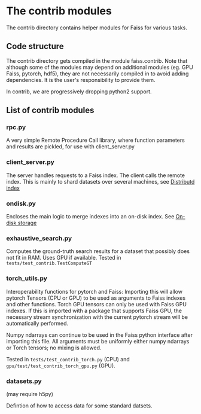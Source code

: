 
# The contrib modules

The contrib directory contains helper modules for Faiss for various tasks.

## Code structure

The contrib directory gets compiled in the module faiss.contrib.
Note that although some of the modules may depend on additional modules (eg. GPU Faiss, pytorch, hdf5), they are not necessarily compiled in to avoid adding dependencies. It is the user's responsibility to provide them.

In contrib, we are progressively dropping python2 support.

## List of contrib modules

### rpc.py

A very simple Remote Procedure Call library, where function parameters and results are pickled, for use with client_server.py

### client_server.py

The server handles requests to a Faiss index. The client calls the remote index.
This is mainly to shard datasets over several machines, see [Distributd index](https://github.com/facebookresearch/faiss/wiki/Indexes-that-do-not-fit-in-RAM#distributed-index)

### ondisk.py

Encloses the main logic to merge indexes into an on-disk index.
See [On-disk storage](https://github.com/facebookresearch/faiss/wiki/Indexes-that-do-not-fit-in-RAM#on-disk-storage)

### exhaustive_search.py

Computes the ground-truth search results for a dataset that possibly does not fit in RAM. Uses GPU if available.
Tested in `tests/test_contrib.TestComputeGT`

### torch_utils.py

Interoperability functions for pytorch and Faiss: Importing this will allow pytorch Tensors (CPU or GPU) to be used as arguments to Faiss indexes and other functions. Torch GPU tensors can only be used with Faiss GPU indexes. If this is imported with a package that supports Faiss GPU, the necessary stream synchronization with the current pytorch stream will be automatically performed.

Numpy ndarrays can continue to be used in the Faiss python interface after importing this file. All arguments must be uniformly either numpy ndarrays or Torch tensors; no mixing is allowed.

Tested in `tests/test_contrib_torch.py` (CPU) and `gpu/test/test_contrib_torch_gpu.py` (GPU).

### datasets.py

(may require h5py)

Defintion of how to access data for some standard datsets.
